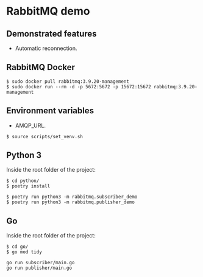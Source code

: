 # RabbitMQ demo

## Demonstrated features
- Automatic reconnection.

## RabbitMQ Docker
```
$ sudo docker pull rabbitmq:3.9.20-management
$ sudo docker run --rm -d -p 5672:5672 -p 15672:15672 rabbitmq:3.9.20-management
```

## Environment variables
- AMQP_URL.

```
$ source scripts/set_venv.sh
```

## Python 3
Inside the root folder of the project:
```
$ cd python/
$ poetry install
```

```
$ poetry run python3 -m rabbitmq.subscriber_demo
$ poetry run python3 -m rabbitmq.publisher_demo
```

## Go
Inside the root folder of the project:
```
$ cd go/
$ go mod tidy
```
```
go run subscriber/main.go
go run publisher/main.go
```